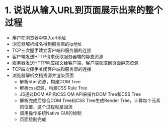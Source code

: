 # 1. 说说从输入URL到页面展示出来的整个过程
* 用户在浏览器中输入url地址
* 浏览器解析域名得到服务器的ip地址
* TCP三次握手建立客户端和服务器的连接
* 客户端发送HTTP请求获取服务器端的静态资源
* 服务器发送HTTP响应报文给客户端，客户端获取到页面静态资源
* TCP四次挥手关闭客户端和服务器的连接
* 浏览器解析文档资源并渲染页面
    * 解析html资源，构建DOM Tree
    * 解析css资源，构建CSS Rule Tree
    * JS通过DOM API和CSS OM API来操作DOM Tree和CSS Tree
    * 解析完成后综合DOM Tree和CSS Tree生成Render Tree，计算每个元素的位置，这个过程就是回流
    * 调用操作系统Native GUI的绘制
    * 页面绘制完成